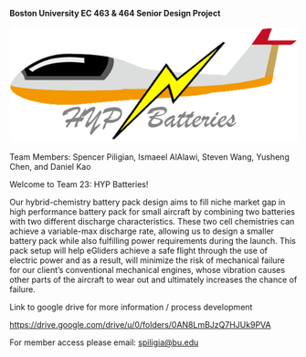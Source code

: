 **Boston University EC 463 & 464 Senior Design Project**

![HYP Logo](https://github.com/Spiligia/HYPE_Batteries/blob/main/Pictures/Hyp_final.png)

Team Members: Spencer Piligian, Ismaeel AlAlawi, Steven Wang, Yusheng Chen, and Daniel Kao

Welcome to Team 23: HYP Batteries! 

Our hybrid-chemistry battery pack design aims to fill niche market gap in high performance battery pack for small aircraft by combining two batteries with two different discharge characteristics. These two cell chemistries can achieve a variable-max discharge rate, allowing us to design a smaller battery pack while also fulfilling power requirements during the launch. This pack setup will help eGliders achieve a safe flight through the use of electric power and as a result, will minimize the risk of mechanical failure for our client’s conventional mechanical engines, whose vibration causes other parts of the aircraft to wear out and ultimately increases the chance of failure.

Link to google drive for more information / process development 

https://drive.google.com/drive/u/0/folders/0AN8LmBJzQ7HJUk9PVA

For member access please email: spiligia@bu.edu

